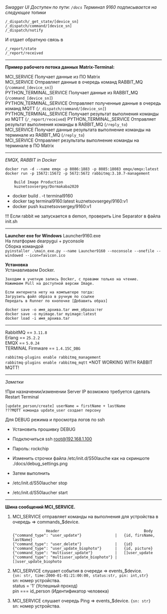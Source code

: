 *Swagger UI Доступен по пути: `/docs`*
*Терминал 9160 подписывается на следующее топики*

`/_dispatch/_get_state/[device_sn]`      
`/_dispatch/command/[device_sn]`  
`/_dispatch/notify`

И отдает обратную связь в

`/_report/state`  
`/_report/received`
  
-----------------------
**Пример рабочего потока данных Matrix-Terminal:**  
  
MCI_SERVICE Получает данные из ПО Matrix  
MCI_SERVICE Отправляет данные в очередь команд  RABBIT_MQ (`/command_[device_sn]`)   
PYTHON_TERMINAL_SERVICE Получает данные из RABBIT_MQ (`/command_[device_sn]`)    
PYTHON_TERMINAL_SERVICE Отправляет полученные данные в очередь команд MQTT (`/_dispatch/command/[device_sn]`)  
PYTHON_TERMINAL_SERVICE Получает результат выполнения команды из MQTT (`/_report/received`)
PYTHON_TERMINAL_SERVICE Отправляет результат выполнения команды в RABBIT_MQ (`/reply_to`)  
MCI_SERVICE Получает данные результата выполнение команды на терминале из RABBIT_MQ (`/reply_to`)     
MCI_SERVICE Отправляет результаты выполнение команды на терминале в ПО Matrix 
_______________________
*EMQX, RABBIT in Docker*  

`docker run -d --name emqx -p 8086:1883 -p 8085:18083 emqx/emqx:latest`    
`docker run -p 15672:15672 -p 5672:5672 rabbitmq:3.10.7-management`


        Build Image Production
        kuznetsovsergey/Dormakaba2020

* docker build . -t terminal9160
* docker tag terminal9160:latest kuznetsovsergey/9160:v1
* docker push kuznetsovsergey/9160:v1

!!! Если rabbit не запускается в demon, проверить Line Separator в файла init.sh

_______________________
**Launcher exe for Windows**
Launcher9160.exe  
На платформе dearpygui + pyconsole  
Сборка командой  
`pyinstaller .\main_exe.py --name Launcher9160 --noconsole --onefile --windowed --icon=favicon.ico`

**Установка**  
Устанавливаем Docker.

    Заходим в учетную запись Docker, с правами только на чтение.
    Нажимаем Pull на доступной версии Image.

    Если интернета нету на компьютере тогда:
    Загрузить файл образа в ручную по ссылке
    Передать в Runner по кнопочке [Добавить образ]

    docker save -o имя_архива.tar имя_образа:тег
    docker save -o myimage.tar myimage:latest
    docker load -i имя_архива.tar


-----------------------

RabbitMQ == `3.11.8`    
Erlang == `25.2.2`   
EMQX == `5.0.24`      
TERMINAL Firmware == `1.4.15C_DBG`

`rabbitmq-plugins enable rabbitmq_management`  
`rabbitmq-plugins enable rabbitmq_mqtt` *NOT WORKING WITH RABBIT MQTT! 


------------------------
*Заметки*  

!При назначении/изменении Server IP возможно требуется сделать Restart Terminal

`[update_person/create] userName = firstName + lastName`  
`???MQTT команда update_user создает персону`  

Для DEBUG режима и просмотра логов по ssh

* Установить прошивку DEBUG
* Подключиться ssh root@192.168.1.100
* Пароль: rockchip

* Изменить строчки файла /etc/init.d/S50lauche как на скриншоте ./docs/debug_settings.png
* Затем выполнить
* /etc/init.d/S50laucher stop
* /etc/init.d/S50laucher start
__________________________________
**Шина сообщений MCI_SERVICE.**  

1. MCI_SERVICE отправляет команды на выполнения для устройства в очередь => commands_$device.    

                      Header                                      Body
       {"command_type": "user_update"}               |   {id, firsName, lastName}
       {"command_type": "user_delete"}               |   {id}
       {"command_type": "user_update_biophoto"}      |   {id, picture}  
       {"command_type": "multiuser_update"}          |   []user_update   
       {"command_type": "multiuser_update_biophoto"} |   []user_update_biophoto     


2. MCI_SERVICE слушает события в очереди => events_$device.      
  `{sn: str, time:2000-01-01:21:00:00, status:str, pin: int,str}`  
  sn: номер устройства.  
  status = '1' (Успешный проход)   
  pin === id_person (Идентификатор человека)
  

3. MCI_SERVICE слушает очередь Ping => events_$device.
  `{sn: str}`    
  sn: номер устройства.
